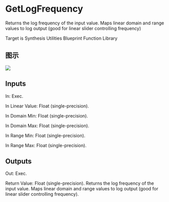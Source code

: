 # GetLogFrequency

Returns the log frequency of the input value. Maps linear domain and range values to log output (good for linear slider controlling frequency)

Target is Synthesis Utilities Blueprint Function Library

## 图示

![]($-20221218-21090550.png)

## Inputs

In: Exec.

In Linear Value: Float (single-precision).

In Domain Min: Float (single-precision).

In Domain Max: Float (single-precision).

In Range Min: Float (single-precision).

In Range Max: Float (single-precision).  

## Outputs

Out: Exec.

Return Value: Float (single-precision). Returns the log frequency of the input value. Maps linear domain and range values to log output (good for linear slider controlling frequency).


